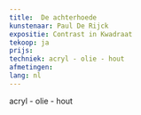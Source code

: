 ```yaml
---
title:  De achterhoede
kunstenaar: Paul De Rijck
expositie: Contrast in Kwadraat
tekoop: ja
prijs: 
techniek: acryl - olie - hout
afmetingen:
lang: nl
---
```


acryl - olie - hout